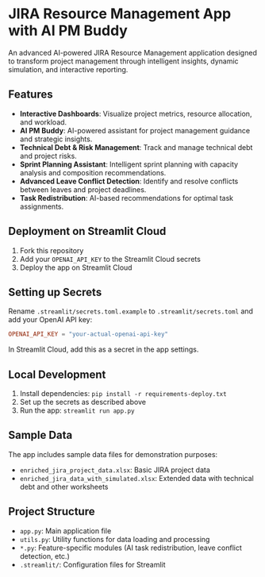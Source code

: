 # JIRA Resource Management App with AI PM Buddy

An advanced AI-powered JIRA Resource Management application designed to transform project management through intelligent insights, dynamic simulation, and interactive reporting.

## Features

- **Interactive Dashboards**: Visualize project metrics, resource allocation, and workload.
- **AI PM Buddy**: AI-powered assistant for project management guidance and strategic insights.
- **Technical Debt & Risk Management**: Track and manage technical debt and project risks.
- **Sprint Planning Assistant**: Intelligent sprint planning with capacity analysis and composition recommendations.
- **Advanced Leave Conflict Detection**: Identify and resolve conflicts between leaves and project deadlines.
- **Task Redistribution**: AI-based recommendations for optimal task assignments.

## Deployment on Streamlit Cloud

1. Fork this repository
2. Add your `OPENAI_API_KEY` to the Streamlit Cloud secrets
3. Deploy the app on Streamlit Cloud

## Setting up Secrets

Rename `.streamlit/secrets.toml.example` to `.streamlit/secrets.toml` and add your OpenAI API key:

```toml
OPENAI_API_KEY = "your-actual-openai-api-key"
```

In Streamlit Cloud, add this as a secret in the app settings.

## Local Development

1. Install dependencies: `pip install -r requirements-deploy.txt`
2. Set up the secrets as described above
3. Run the app: `streamlit run app.py`

## Sample Data

The app includes sample data files for demonstration purposes:
- `enriched_jira_project_data.xlsx`: Basic JIRA project data
- `enriched_jira_data_with_simulated.xlsx`: Extended data with technical debt and other worksheets

## Project Structure

- `app.py`: Main application file
- `utils.py`: Utility functions for data loading and processing
- `*.py`: Feature-specific modules (AI task redistribution, leave conflict detection, etc.)
- `.streamlit/`: Configuration files for Streamlit
